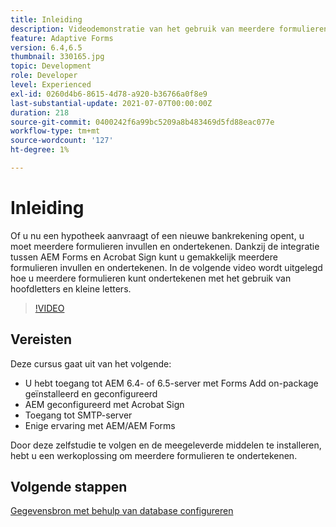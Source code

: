 ```yaml
---
title: Inleiding
description: Videodemonstratie van het gebruik van meerdere formulieren ondertekenen
feature: Adaptive Forms
version: 6.4,6.5
thumbnail: 330165.jpg
topic: Development
role: Developer
level: Experienced
exl-id: 0260d4b6-8615-4d78-a920-b36766a0f8e9
last-substantial-update: 2021-07-07T00:00:00Z
duration: 218
source-git-commit: 0400242f6a99bc5209a8b483469d5fd88eac077e
workflow-type: tm+mt
source-wordcount: '127'
ht-degree: 1%

---
```


# Inleiding

Of u nu een hypotheek aanvraagt of een nieuwe bankrekening opent, u moet meerdere formulieren invullen en ondertekenen. Dankzij de integratie tussen AEM Forms en Acrobat Sign kunt u gemakkelijk meerdere formulieren invullen en ondertekenen.
In de volgende video wordt uitgelegd hoe u meerdere formulieren kunt ondertekenen met het gebruik van hoofdletters en kleine letters.

>[!VIDEO](https://video.tv.adobe.com/v/330165?quality=12&learn=on)

## Vereisten

Deze cursus gaat uit van het volgende:

* U hebt toegang tot AEM 6.4- of 6.5-server met Forms Add on-package geïnstalleerd en geconfigureerd
* AEM geconfigureerd met Acrobat Sign
* Toegang tot SMTP-server
* Enige ervaring met AEM/AEM Forms

Door deze zelfstudie te volgen en de meegeleverde middelen te installeren, hebt u een werkoplossing om meerdere formulieren te ondertekenen.

## Volgende stappen

[Gegevensbron met behulp van database configureren](./configure-data-source.md)
